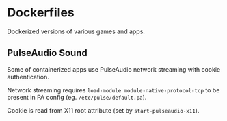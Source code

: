 # Dockerfiles
Dockerized versions of various games and apps.

## PulseAudio Sound

Some of containerized apps use PulseAudio network streaming with cookie authentication.

Network streaming requires `load-module module-native-protocol-tcp` to be present in PA config (eg. `/etc/pulse/default.pa`).

Cookie is read from X11 root attribute (set by `start-pulseaudio-x11`).
